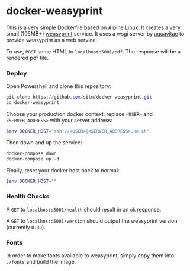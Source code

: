 # docker-weasyprint

This is a very simple Dockerfile based on [Alpine Linux](https://www.alpinelinux.org).  It creates a very small (105MB+) [weasyprint](https://github.com/Kozea/WeasyPrint) service.  It uses a wsgi server by [aquavitae](https://github.com/aquavitae/docker-weasyprint) to provide weasyprint as a web service.

To use, `POST` some HTML to `localhost:5001/pdf`.  The response will be a rendered pdf file.

### Deploy

Open Powershell and clone this repository:
```powershell
git clone https://github.com/sitn/docker-weasyprint.git
cd docker-weasyprint
```

Choose your production docker context: replace `<USER>` and `<SERVER_ADDRESS>` with your server address:

```powershell
$env:DOCKER_HOST="ssh://<USER>@<SERVER_ADDRESS>.ne.ch"
```

Then down and up the service:
```powershell
docker-compose down
docker-compose up -d
```

Finally, reset your docker host back to normal:
```powershell
$env:DOCKER_HOST=""
```

### Health Checks

A `GET` to `localhost:5001/health` should result in an `ok` response.

A `GET` to `localhost:5001/version` should output the weasyprint version (currently `0.39`).

### Fonts

In order to make fonts available to weasyprint, simply copy them into `./fonts` and build the image.
